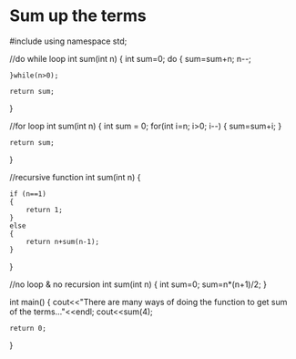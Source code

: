 # Sum up the terms
#include<iostream>
using namespace std;

//do while loop
int sum(int n)
{
    int sum=0;
    do
    {
        sum=sum+n;
        n--;

    }while(n>0);

    return sum;
}

//for loop
int sum(int n)
{
    int sum = 0;
    for(int i=n; i>0; i--)
    {
        sum=sum+i;
    }

    return sum;
}

//recursive function
int sum(int n)
{

    if (n==1)
    {
        return 1;
    }
    else
    {
        return n+sum(n-1);
    }
}

//no loop & no recursion
int sum(int n)
{
    int sum=0;
    sum=n*(n+1)/2;
}

int main()
{
    cout<<"There are many ways of doing the function to get sum of the terms..."<<endl;
    cout<<sum(4);

    return 0;
}


